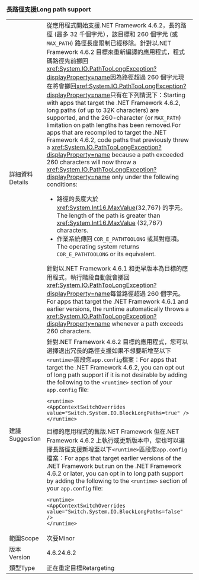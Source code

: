 ### <a name="long-path-support"></a><span data-ttu-id="1a379-101">長路徑支援</span><span class="sxs-lookup"><span data-stu-id="1a379-101">Long path support</span></span>

|   |   |
|---|---|
|<span data-ttu-id="1a379-102">詳細資料</span><span class="sxs-lookup"><span data-stu-id="1a379-102">Details</span></span>|<span data-ttu-id="1a379-103">從應用程式開始支援.NET Framework 4.6.2，長的路徑 (最多 32 千個字元），該目標和 260 個字元 (或<code>MAX_PATH</code>) 路徑長度限制已經移除。針對以.NET Framework 4.6.2 目標來重新編譯的應用程式，程式碼路徑先前擲回<xref:System.IO.PathTooLongException?displayProperty=name>因為路徑超過 260 個字元現在將會擲回<xref:System.IO.PathTooLongException?displayProperty=name>只有在下列情況下：</span><span class="sxs-lookup"><span data-stu-id="1a379-103">Starting with apps that target the .NET Framework 4.6.2, long paths (of up to 32K characters) are supported, and the 260-character (or <code>MAX_PATH</code>) limitation on path lengths has been removed.For apps that are recompiled to target the .NET Framework 4.6.2, code paths that previously threw a <xref:System.IO.PathTooLongException?displayProperty=name> because a path exceeded 260 characters will now throw a <xref:System.IO.PathTooLongException?displayProperty=name> only under the following conditions:</span></span><ul><li><span data-ttu-id="1a379-104">路徑的長度大於<xref:System.Int16.MaxValue>(32,767) 的字元。</span><span class="sxs-lookup"><span data-stu-id="1a379-104">The length of the path is greater than <xref:System.Int16.MaxValue> (32,767) characters.</span></span></li><li><span data-ttu-id="1a379-105">作業系統傳回 <code>COR_E_PATHTOOLONG</code> 或其對應項。</span><span class="sxs-lookup"><span data-stu-id="1a379-105">The operating system returns <code>COR_E_PATHTOOLONG</code> or its equivalent.</span></span></li></ul><span data-ttu-id="1a379-106">針對以.NET Framework 4.6.1 和更早版本為目標的應用程式，執行階段自動就會擲回<xref:System.IO.PathTooLongException?displayProperty=name>每當路徑超過 260 個字元。</span><span class="sxs-lookup"><span data-stu-id="1a379-106">For apps that target the .NET Framework 4.6.1 and earlier versions, the runtime automatically throws a <xref:System.IO.PathTooLongException?displayProperty=name> whenever a path exceeds 260 characters.</span></span>|
|<span data-ttu-id="1a379-107">建議</span><span class="sxs-lookup"><span data-stu-id="1a379-107">Suggestion</span></span>|<span data-ttu-id="1a379-108">針對.NET Framework 4.6.2 目標的應用程式，您可以選擇退出冗長的路徑支援如果不想要新增至以下<code>&lt;runtime&gt;</code>區段您<code>app.config</code>檔案：</span><span class="sxs-lookup"><span data-stu-id="1a379-108">For apps that target the .NET Framework 4.6.2, you can opt out of long path support if it is not desirable by adding the following to the <code>&lt;runtime&gt;</code> section of your <code>app.config</code> file:</span></span><pre><code class="language-xml">&lt;runtime&gt;&#13;&#10;&lt;AppContextSwitchOverrides value=&quot;Switch.System.IO.BlockLongPaths=true&quot; /&gt;&#13;&#10;&lt;/runtime&gt;&#13;&#10;</code></pre><span data-ttu-id="1a379-109">目標的應用程式的舊版.NET Framework 但在.NET Framework 4.6.2 上執行或更新版本中，您也可以選擇長路徑支援新增至以下<code>&lt;runtime&gt;</code>區段您<code>app.config</code>檔案：</span><span class="sxs-lookup"><span data-stu-id="1a379-109">For apps that target earlier versions of the .NET Framework but run on the .NET Framework 4.6.2 or later, you can opt in to long path support by adding the following to the <code>&lt;runtime&gt;</code> section of your <code>app.config</code> file:</span></span><pre><code class="language-xml">&lt;runtime&gt;&#13;&#10;&lt;AppContextSwitchOverrides value=&quot;Switch.System.IO.BlockLongPaths=false&quot; /&gt;&#13;&#10;&lt;/runtime&gt;&#13;&#10;</code></pre>|
|<span data-ttu-id="1a379-110">範圍</span><span class="sxs-lookup"><span data-stu-id="1a379-110">Scope</span></span>|<span data-ttu-id="1a379-111">次要</span><span class="sxs-lookup"><span data-stu-id="1a379-111">Minor</span></span>|
|<span data-ttu-id="1a379-112">版本</span><span class="sxs-lookup"><span data-stu-id="1a379-112">Version</span></span>|<span data-ttu-id="1a379-113">4.6.2</span><span class="sxs-lookup"><span data-stu-id="1a379-113">4.6.2</span></span>|
|<span data-ttu-id="1a379-114">類型</span><span class="sxs-lookup"><span data-stu-id="1a379-114">Type</span></span>|<span data-ttu-id="1a379-115">正在重定目標</span><span class="sxs-lookup"><span data-stu-id="1a379-115">Retargeting</span></span>|

